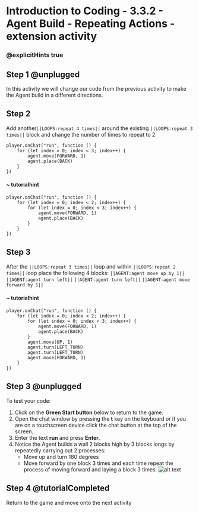 # Introduction to Coding - 3.3.2 - Agent Build - Repeating Actions - extension activity

### @explicitHints true

## Step 1 @unplugged
In this activity we will change our code from the previous activity to make the Agent build in a different directions.

## Step 2
Add another``||LOOPS:repeat 4 times||`` around the existing ``||LOOPS:repeat 3 times||`` block and change the number of times to repeat to 2


```template
player.onChat("run", function () {
    for (let index = 0; index < 3; index++) {
        agent.move(FORWARD, 1)
        agent.place(BACK)
    }
})
```
#### ~ tutorialhint
```blocks
player.onChat("run", function () {
    for (let index = 0; index < 2; index++) {
        for (let index = 0; index < 3; index++) {
            agent.move(FORWARD, 1)
            agent.place(BACK)
        }
    }
})
```

## Step 3
After the ``||LOOPS:repeat 3 times||`` loop and within ``||LOOPS:repeat 2 times||`` loop place the following 4 blocks:
 ``||AGENT:agent move up by 1||``
 ``||AGENT:agent turn left||``
 ``||AGENT:agent turn left||``
``||AGENT:agent move forward by 1||``

#### ~ tutorialhint
```blocks
player.onChat("run", function () {
    for (let index = 0; index < 2; index++) {
        for (let index = 0; index < 3; index++) {
            agent.move(FORWARD, 1)
            agent.place(BACK)
        }
        agent.move(UP, 1)
        agent.turn(LEFT_TURN)
        agent.turn(LEFT_TURN)
        agent.move(FORWARD, 1)
    }
})
```

## Step 3 @unplugged
To test your code:
1. Click on the **Green Start button** below to return to the game.
2. Open the chat window by pressing the **t** key on the keyboard or if you are on a touchscreen device click the chat button at the top of the screen.
3. Enter the text **run** and press **Enter**.
4. Notice the Agent builds a wall 2 blocks high by 3 blocks longs by repeatedly carrying out 2 processes:
	- Move up and turn 180 degrees
	- Move forward by one block 3 times and each time repeat the process of moving forward and laying a block 3 times.
![alt text](https://introductionv3.codingcredentials.com/Lesson4/4.3.2/images/2.jpg?raw=true "Run")

## Step 4 @tutorialCompleted
Return to the game and move onto the next activity
